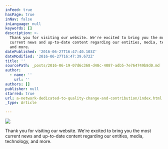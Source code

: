```yaml
---
inFeed: true
hasPage: true
inNav: false
inLanguage: null
keywords: []
description: >-
  Thank you for visiting our website. We're excited to bring you the most
  current news and up-to-date content regarding our entities, media, technology,
  and more.
datePublished: '2016-06-27T16:47:40.103Z'
dateModified: '2016-06-27T16:47:39.672Z'
title: ''
sourcePath: _posts/2016-06-19-07d6c368-d48c-4087-adb5-7e764749b8d0.md
author:
  - name: ''
    url: ''
authors: []
publisher: null
starred: true
url: a-network-dedicated-to-quality-change-and-contribution/index.html
_type: Article

---
```

![](https://the-grid-user-content.s3-us-west-2.amazonaws.com/a94a2751-1f15-4edc-9a4c-07788fdd9c2f.png)

Thank you for visiting our website. We're excited to bring you the most current news and up-to-date content regarding our entities, media, technology, and more.